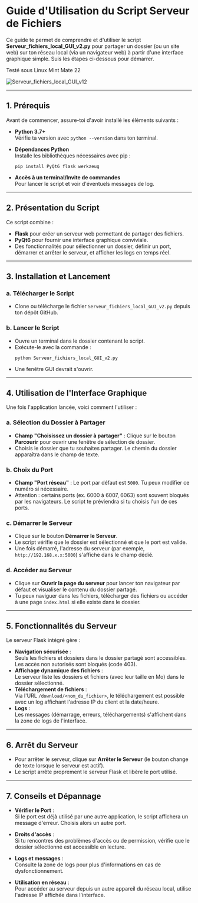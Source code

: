 Guide d'Utilisation du Script Serveur de Fichiers
=================================================
Ce guide te permet de comprendre et d'utiliser le script **Serveur_fichiers_local_GUI_v2.py** pour partager un dossier (ou un site web) sur ton réseau local (via un navigateur web) à partir d'une interface graphique simple. Suis les étapes ci-dessous pour démarrer.

Testé sous Linux Mint Mate 22

![Serveur_fichiers_local_GUI_v12](https://github.com/user-attachments/assets/91a3f642-0ddb-4d67-a872-710d73eb22d4)


* * * * *
1\. Prérequis
-------------
Avant de commencer, assure-toi d'avoir installé les éléments suivants :
-   **Python 3.7+**\
    Vérifie ta version avec `python --version` dans ton terminal.
-   **Dépendances Python**\
    Installe les bibliothèques nécessaires avec pip :
    ```
    pip install PyQt6 flask werkzeug
    ```

-   **Accès à un terminal/Invite de commandes**\
    Pour lancer le script et voir d'éventuels messages de log.
* * * * *
2\. Présentation du Script
--------------------------
Ce script combine :
-   **Flask** pour créer un serveur web permettant de partager des fichiers.
-   **PyQt6** pour fournir une interface graphique conviviale.
-   Des fonctionnalités pour sélectionner un dossier, définir un port, démarrer et arrêter le serveur, et afficher les logs en temps réel.
* * * * *

3\. Installation et Lancement
-----------------------------
### a. Télécharger le Script
-   Clone ou télécharge le fichier `Serveur_fichiers_local_GUI_v2.py` depuis ton dépôt GitHub.
### b. Lancer le Script
-   Ouvre un terminal dans le dossier contenant le script.
-   Exécute-le avec la commande :
    ```
    python Serveur_fichiers_local_GUI_v2.py
    ```
-   Une fenêtre GUI devrait s'ouvrir.
* * * * *
4\. Utilisation de l'Interface Graphique
----------------------------------------
Une fois l'application lancée, voici comment l'utiliser :
### a. Sélection du Dossier à Partager
-   **Champ "Choisissez un dossier à partager"** : Clique sur le bouton **Parcourir** pour ouvrir une fenêtre de sélection de dossier.
-   Choisis le dossier que tu souhaites partager. Le chemin du dossier apparaîtra dans le champ de texte.
### b. Choix du Port
-   **Champ "Port réseau"** : Le port par défaut est `5000`. Tu peux modifier ce numéro si nécessaire.
-   Attention : certains ports (ex. 6000 à 6007, 6063) sont souvent bloqués par les navigateurs. Le script te préviendra si tu choisis l'un de ces ports.
### c. Démarrer le Serveur
-   Clique sur le bouton **Démarrer le Serveur**.
-   Le script vérifie que le dossier est sélectionné et que le port est valide.
-   Une fois démarré, l'adresse du serveur (par exemple, `http://192.168.x.x:5000`) s'affiche dans le champ dédié.
### d. Accéder au Serveur

-   Clique sur **Ouvrir la page du serveur** pour lancer ton navigateur par défaut et visualiser le contenu du dossier partagé.
-   Tu peux naviguer dans les fichiers, télécharger des fichiers ou accéder à une page `index.html` si elle existe dans le dossier.
* * * * *
5\. Fonctionnalités du Serveur
------------------------------
Le serveur Flask intégré gère :
-   **Navigation sécurisée** :\
    Seuls les fichiers et dossiers dans le dossier partagé sont accessibles.\
    Les accès non autorisés sont bloqués (code 403).
-   **Affichage dynamique des fichiers** :\
    Le serveur liste les dossiers et fichiers (avec leur taille en Mo) dans le dossier sélectionné.
-   **Téléchargement de fichiers** :\
    Via l'URL `/download/<nom_du_fichier>`, le téléchargement est possible avec un log affichant l'adresse IP du client et la date/heure.
-   **Logs** :\
    Les messages (démarrage, erreurs, téléchargements) s'affichent dans la zone de logs de l'interface.
* * * * *
6\. Arrêt du Serveur
--------------------
-   Pour arrêter le serveur, clique sur **Arrêter le Serveur** (le bouton change de texte lorsque le serveur est actif).
-   Le script arrête proprement le serveur Flask et libère le port utilisé.
* * * * *
7\. Conseils et Dépannage
-------------------------
-   **Vérifier le Port** :\
    Si le port est déjà utilisé par une autre application, le script affichera un message d'erreur. Choisis alors un autre port.

-   **Droits d'accès** :\
    Si tu rencontres des problèmes d'accès ou de permission, vérifie que le dossier sélectionné est accessible en lecture.
-   **Logs et messages** :\
    Consulte la zone de logs pour plus d'informations en cas de dysfonctionnement.
-   **Utilisation en réseau** :\
    Pour accéder au serveur depuis un autre appareil du réseau local, utilise l'adresse IP affichée dans l'interface.
